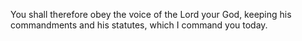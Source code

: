 You shall therefore obey the voice of the Lord your God, keeping his commandments and his statutes, which I command you today.
